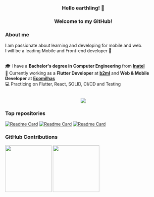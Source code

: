 <h3 align="center">Hello earthling! 👋</h3>
<h3 align="center">Welcome to my GitHub!</h3>

### About me

I am passionate about learning and developing for mobile and web.
<br/>I will be a leading Mobile and Front-end developer 🚀

<br/>🎓 I have a **Bachelor's degree in Computer Engineering** from **[Inatel](https://inatel.br/home/)**
<br/>👷 Currently working as a **Flutter Developer** at **[b2ml](https://b2ml.com.br/)** and **Web & Mobile Developer** at **[Ecomilhas](https://ecomilhas.me/)**
<br/>💻 Practicing on Flutter, React, SOLID, CI/CD and Testing

<br/>

<div align="center">
    <a href="https://www.linkedin.com/in/raironferreira/" target="_blank"><img src="https://img.shields.io/badge/-LinkedIn-%230077B5?style=plastic&logo=linkedin&logoColor=white" target="_blank"></a>
</div>

### Top repositories
[![Readme Card](https://github-readme-stats.vercel.app/api/pin/?username=rairongf&repo=eligibility_flutter_firebase&border_radius=8&theme=github_dark_dimmed&hide_border=true)](https://github.com/rairongf/eligibility_flutter_firebase)
[![Readme Card](https://github-readme-stats.vercel.app/api/pin/?username=rairongf&repo=gummy-notes-api&border_radius=8&theme=github_dark_dimmed&hide_border=true)](https://github.com/rairongf/gummy-notes-api)
[![Readme Card](https://github-readme-stats.vercel.app/api/pin/?username=rairongf&repo=program-me&border_radius=8&theme=github_dark_dimmed&hide_border=true)](https://github.com/rairongf/program-me)

### GitHub Contributions

<div>
    <img height="150rem" src="https://github-readme-stats.vercel.app/api?username=rairongf&show_icons=true&theme=github_dark_dimmed&count_private=true&hide_border=true&border_radius=8"/>
    <img height="150rem" src="https://github-readme-stats.vercel.app/api/top-langs/?username=rairongf&layout=compact&langs_count=6&theme=github_dark_dimmed&hide_border=true&border_radius=8"/>
</div>
